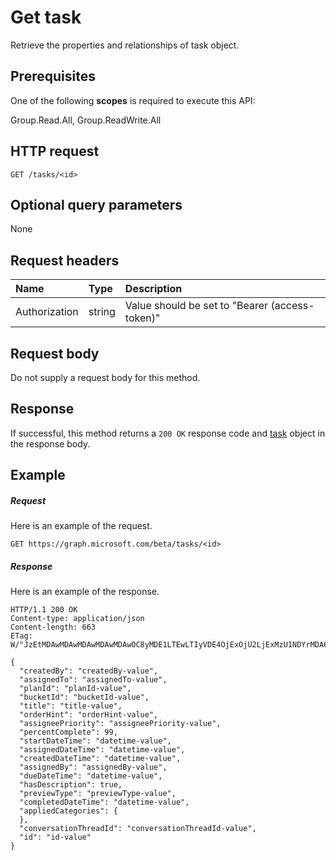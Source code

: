 # Get task

Retrieve the properties and relationships of task object.
## Prerequisites
One of the following **scopes** is required to execute this API:
 
Group.Read.All, Group.ReadWrite.All

## HTTP request
<!-- { "blockType": "ignored" } -->
```http
GET /tasks/<id>

```
## Optional query parameters
None

## Request headers
| Name       | Type | Description|
|:-----------|:------|:----------|
| Authorization  | string  | Value should be set to "Bearer (access-token)" |

## Request body
Do not supply a request body for this method.
## Response
If successful, this method returns a `200 OK` response code and [task](../resources/task.md) object in the response body.
## Example
##### Request
Here is an example of the request.
<!-- {
  "blockType": "request",
  "name": "get_task"
}-->
```http
GET https://graph.microsoft.com/beta/tasks/<id>
```
##### Response
Here is an example of the response. 
<!-- {
  "blockType": "response",
  "truncated": true,
  "@odata.type": "microsoft.graph.task"
} -->
```http
HTTP/1.1 200 OK
Content-type: application/json
Content-length: 663
ETag: W/"JzEtMDAwMDAwMDAwMDAwMDAwOC8yMDE1LTEwLTIyVDE4OjExOjU2LjExMzU1NDYrMDA6MDAn"

{
  "createdBy": "createdBy-value",
  "assignedTo": "assignedTo-value",
  "planId": "planId-value",
  "bucketId": "bucketId-value",
  "title": "title-value",
  "orderHint": "orderHint-value",
  "assigneePriority": "assigneePriority-value",
  "percentComplete": 99,
  "startDateTime": "datetime-value",
  "assignedDateTime": "datetime-value",
  "createdDateTime": "datetime-value",
  "assignedBy": "assignedBy-value",
  "dueDateTime": "datetime-value",
  "hasDescription": true,
  "previewType": "previewType-value",
  "completedDateTime": "datetime-value",
  "appliedCategories": {
  },
  "conversationThreadId": "conversationThreadId-value",
  "id": "id-value"
}
```

<!-- uuid: 8fcb5dbc-d5aa-4681-8e31-b001d5168d79
2015-10-25 14:57:30 UTC -->
<!-- {
  "type": "#page.annotation",
  "description": "Get task",
  "keywords": "",
  "section": "documentation",
  "tocPath": ""
}-->